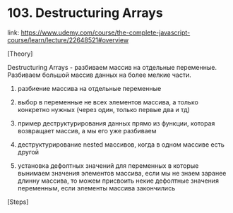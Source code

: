 # 103. Destructuring Arrays
link: https://www.udemy.com/course/the-complete-javascript-course/learn/lecture/22648521#overview


[Theory]

Destructuring Arrays - разбиваем массив на отдельные переменные. Разбиваем большой массив данных на более мелкие части.

1) разбиение массива на отдельные переменные 

2) выбор в переменные не всех элементов массива, а только конкретно нужных (через один, только первые два и тд)

3) пример деструктурирования данных прямо из функции, которая возвращает массив, а мы его уже разбиваем

4) деструктурирование nested массивов, когда в одном массиве есть другой

5) установка дефолтных значений для переменных в которые вынимаем значения элементов массива, если мы не знаем заранее длинну массива, то можем присвоить некие дефолтные значения переменным, если элементы массива закончились



[Steps]